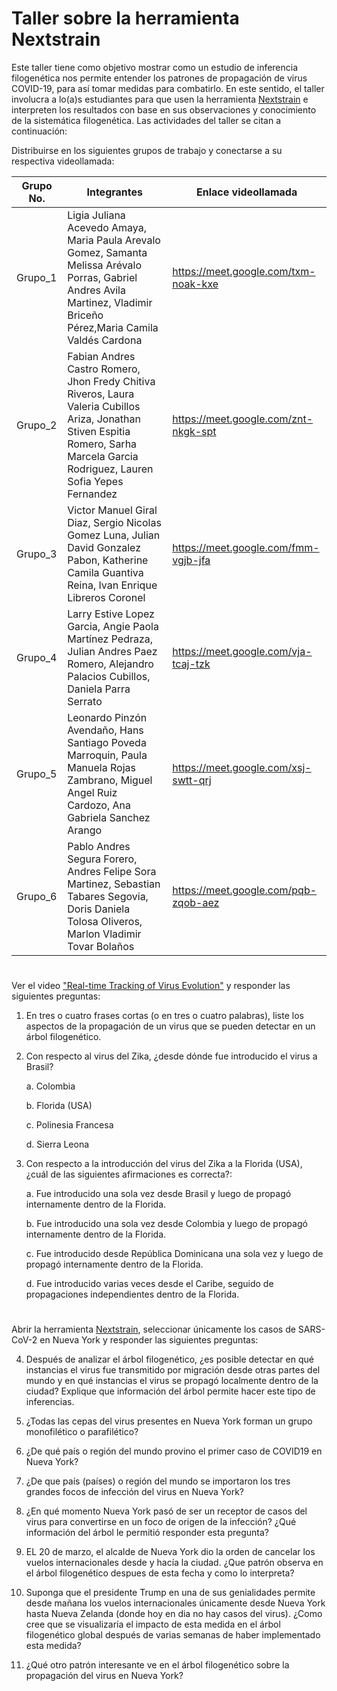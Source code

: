 # Taller sobre la herramienta Nextstrain

Este taller tiene como objetivo mostrar como un estudio de inferencia filogenética nos permite entender los patrones de propagación de virus COVID-19, para así tomar medidas para combatirlo. En este sentido, el taller involucra a lo(a)s estudiantes para que usen la herramienta [Nextstrain](https://nextstrain.org/) e interpreten los resultados con base en sus observaciones y conocimiento de la sistemática filogenética. Las actividades del taller se citan a continuación:

Distribuirse en los siguientes grupos de trabajo y conectarse a su respectiva videollamada:

|Grupo No.|Integrantes|Enlace videollamada|
|---|---|---|
Grupo_1|Ligia Juliana Acevedo Amaya, Maria Paula Arevalo Gomez, Samanta Melissa Arévalo Porras, Gabriel Andres Avila Martinez, Vladimir Briceño Pérez,Maria Camila Valdés Cardona|https://meet.google.com/txm-noak-kxe|
Grupo_2|Fabian Andres Castro Romero, Jhon Fredy Chitiva Riveros, Laura Valeria Cubillos Ariza, Jonathan Stiven Espitia Romero, Sarha Marcela Garcia Rodriguez, Lauren Sofia Yepes Fernandez|https://meet.google.com/znt-nkgk-spt|
Grupo_3|Victor Manuel Giral Diaz, Sergio Nicolas Gomez Luna, Julian David Gonzalez Pabon, Katherine Camila Guantiva Reina, Ivan Enrique Libreros Coronel|https://meet.google.com/fmm-vgjb-jfa|
Grupo_4|Larry Estive Lopez Garcia, Angie Paola Martínez Pedraza, Julian Andres Paez Romero, Alejandro Palacios Cubillos, Daniela Parra Serrato|https://meet.google.com/vja-tcaj-tzk|
Grupo_5|Leonardo Pinzón Avendaño, Hans Santiago Poveda Marroquin, Paula Manuela Rojas Zambrano, Miguel Angel Ruiz Cardozo, Ana Gabriela Sanchez Arango|https://meet.google.com/xsj-swtt-qrj|
Grupo_6|Pablo Andres Segura Forero, Andres Felipe Sora Martinez, Sebastian Tabares Segovia, Doris Daniela Tolosa Oliveros, Marlon Vladimir Tovar Bolaños|https://meet.google.com/pqb-zqob-aez|

#

Ver el video ["Real-time Tracking of Virus Evolution"](https://youtu.be/Ok2iZ9-cUlk) y responder las siguientes preguntas:

1. En tres o cuatro frases cortas (o en tres o cuatro palabras), liste los aspectos de la propagación de un virus que se pueden detectar en un árbol filogenético.

2. Con respecto al virus del Zika, ¿desde dónde fue introducido el virus a Brasil?

   a. Colombia
   
   b. Florida (USA)
   
   c. Polinesia Francesa
   
   d. Sierra Leona

3. Con respecto a la introducción del virus del Zika a la Florida (USA), ¿cuál de las siguientes afirmaciones es correcta?:

   a. Fue introducido una sola vez desde Brasil y luego de propagó internamente dentro de la Florida.
   
   b. Fue introducido una sola vez desde Colombia y luego de propagó internamente dentro de la Florida.
   
   c. Fue introducido desde República Dominicana una sola vez y luego de propagó internamente dentro de la Florida.
   
   d. Fue introducido varias veces desde el Caribe, seguido de propagaciones independientes dentro de la Florida. 

#

Abrir la herramienta [Nextstrain](https://nextstrain.org/), seleccionar únicamente los casos de SARS-CoV-2 en Nueva York y responder las siguientes preguntas:

4. Después de analizar el árbol filogenético, ¿es posible detectar en qué instancias el virus fue transmitido por migración desde otras partes del mundo y en qué instancias el virus se propagó localmente dentro de la ciudad? Explique que información del árbol permite hacer este tipo de inferencias.   

5. ¿Todas las cepas del virus presentes en Nueva York forman un grupo monofilético o parafilético?

6. ¿De qué país o región del mundo provino el primer caso de COVID19 en Nueva York?

7. ¿De que país (países) o región del mundo se importaron los tres grandes focos de infección del virus en Nueva York?

8. ¿En qué momento Nueva York pasó de ser un receptor de casos del virus para convertirse en un foco de origen de la infección? ¿Qué información del árbol le permitió responder esta pregunta?

9. EL 20 de marzo, el alcalde de Nueva York dio la orden de cancelar los vuelos internacionales desde y hacía la ciudad. ¿Que patrón observa en el árbol filogenético despues de esta fecha y como lo interpreta?

10. Suponga que el presidente Trump en una de sus genialidades permite desde mañana los vuelos internacionales únicamente desde Nueva York hasta Nueva Zelanda (donde hoy en dia no hay casos del virus). ¿Como cree que se visualizaría el impacto de esta medida en el árbol filogenético global después de varias semanas de haber implementado esta medida?

11. ¿Qué otro patrón interesante ve en el árbol filogenético sobre la propagación del virus en Nueva York?
